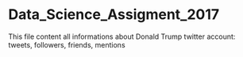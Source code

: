 # Data_Science_Assigment_2017
This file content all informations about Donald Trump twitter account: tweets, followers, friends, mentions
